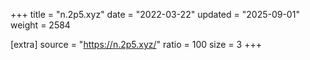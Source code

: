 +++
title = "n.2p5.xyz"
date = "2022-03-22"
updated = "2025-09-01"
weight = 2584

[extra]
source = "https://n.2p5.xyz/"
ratio = 100
size = 3
+++
